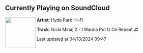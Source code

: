 ## Currently Playing on SoundCloud

[<img align="left" width="100" src="https://i1.sndcdn.com/artworks-v9VSRHzBxwYLHB24-zPXCMQ-t500x500.jpg">](https://soundcloud.com/hydeparkhifi/nicki-minaj-2-i-wanna-put-u-on?in=saxurn/sets/tmp/)

**Artist**: Hyde Park Hi-Fi 

**Track**: Nicki Minaj 2 - I Wanna Put U On Repeat ♫

Last updated at 04/10/2024 09:47

